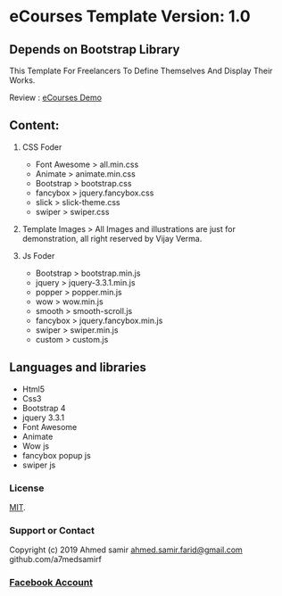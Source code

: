 # eCourses Template Version: 1.0
## Depends on  Bootstrap Library
This Template For Freelancers To Define Themselves And Display Their Works.

Review : [eCourses Demo](https://a7medsamirf.github.io/eCourses/)

## Content:
1. CSS Foder
     - Font Awesome > all.min.css
     - Animate      > animate.min.css
     - Bootstrap    > bootstrap.css
     - fancybox     > jquery.fancybox.css
     - slick        > slick-theme.css
     - swiper       > swiper.css
    
2. Template Images > All Images and illustrations are just for demonstration, all right reserved by Vijay Verma.

3. Js Foder
     - Bootstrap  > bootstrap.min.js
     - jquery     > jquery-3.3.1.min.js	
     - popper     > popper.min.js
     - wow        > wow.min.js
     - smooth     > smooth-scroll.js
     - fancybox   > jquery.fancybox.min.js
     - swiper     > swiper.min.js	 
     - custom     > custom.js	  


 ## Languages and libraries  
 - Html5
 - Css3
 - Bootstrap 4
 - jquery 3.3.1
 - Font Awesome
 - Animate
 - Wow js
 - fancybox popup js
 - swiper js
 
    

### License

[MIT](https://github.com/a7medsamirf/eCourses/blob/master/LICENSE).

### Support or Contact
 Copyright (c) 2019 Ahmed samir  ahmed.samir.farid@gmail.com github.com/a7medsamirf
 
 ### [Facebook Account](https://www.facebook.com/a7med.samir.f)

